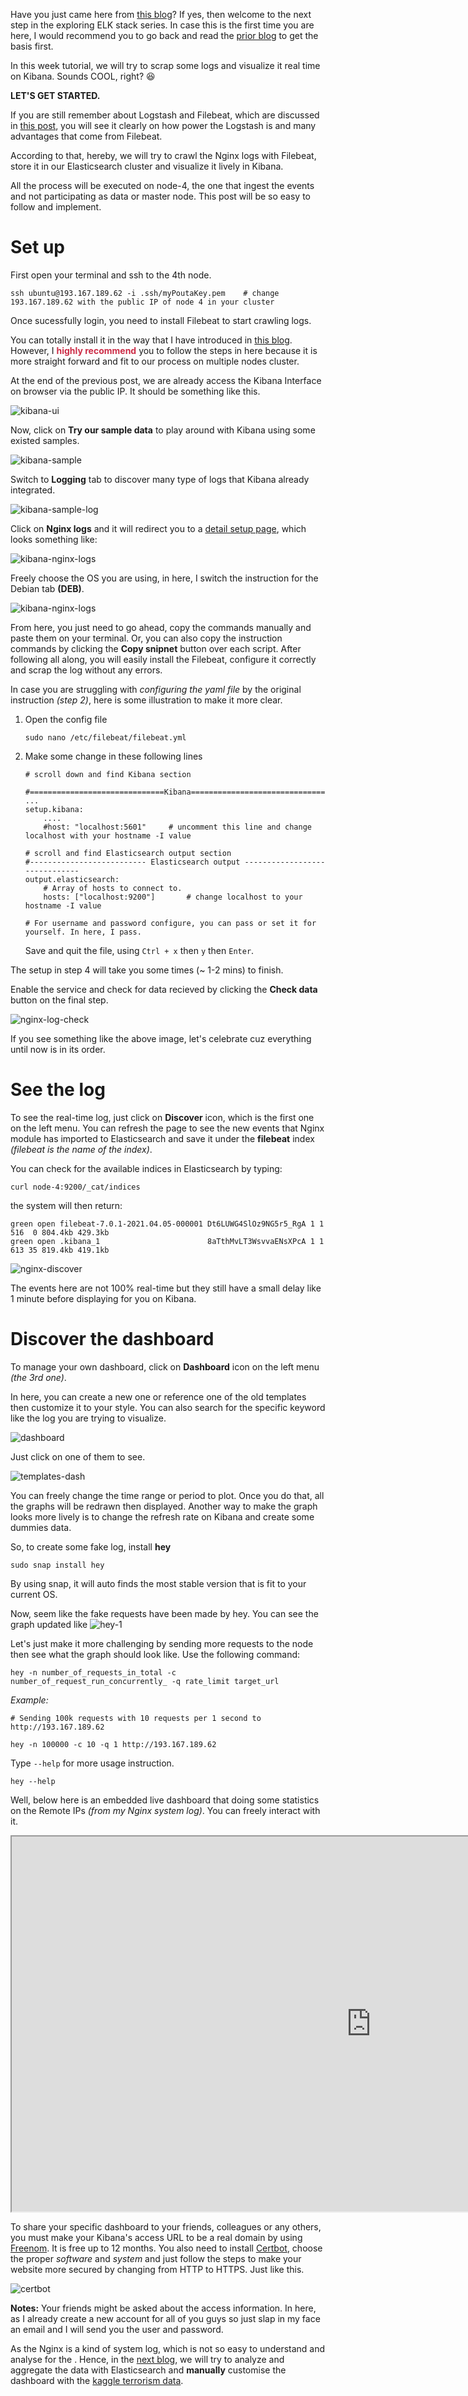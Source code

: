 Have you just came here from [this blog](https://tuminguyen.github.io/hmnguyen.github.io/blog_detail.html?id=5)? If yes, then welcome to the next step in the exploring ELK stack series. In case this is the first time you are here, I would recommend you to go back and read the [prior blog](https://tuminguyen.github.io/hmnguyen.github.io/blog_detail.html?id=5) to get the basis first.

In this week tutorial, we will try to scrap some logs and visualize it real time on Kibana. Sounds COOL, right? :satisfied:

**LET'S GET STARTED.**

If you are still remember about Logstash and Filebeat, which are discussed in [this post](https://tuminguyen.github.io/hmnguyen.github.io/blog_detail.html?id=2), you will see it clearly on how power the Logstash is and many advantages that come from Filebeat. 

According to that, hereby, we will try to crawl the Nginx logs with Filebeat, store it in our Elasticsearch cluster and visualize it lively in Kibana.

All the process will be executed on node-4, the one that ingest the events and not participating as data or master node. This post will be so easy to follow and implement. 

# Set up

First open your terminal and ssh to the 4th node.
```
ssh ubuntu@193.167.189.62 -i .ssh/myPoutaKey.pem    # change 193.167.189.62 with the public IP of node 4 in your cluster
```

Once sucessfully login, you need to install Filebeat to start crawling logs.

You can totally install it in the way that I have introduced in [this blog](https://tuminguyen.github.io/hmnguyen.github.io/blog_detail.html?id=2). However, I <span style="color: rgb(204, 45, 71); font-weight:bold">highly recommend</span> you to follow the steps in here because it is more straight forward and fit to our process on multiple nodes cluster.

At the end of the previous post, we are already access the Kibana Interface on browser via the public IP. It should be something like this.

![kibana-ui](../image/kibana-work.png)

Now, click on **Try our sample data** to play around with Kibana using some existed samples. 

![kibana-sample](../image/kibana-sample-dat.png)

Switch to **Logging** tab to discover many type of logs that Kibana already integrated.

![kibana-sample-log](../image/kibana-sample-log.png)

Click on **Nginx logs** and it will redirect you to a [detail setup page](http://193.167.189.62/app/kibana#/home/tutorial/nginxLogs?_g=()), which looks something like:

![kibana-nginx-logs](../image/kibana-nginx-setup.png)

Freely choose the OS you are using, in here, I switch the instruction for the Debian tab **(DEB)**.

![kibana-nginx-logs](../image/kibana-nginx-setup-deb.png)

From here, you just need to go ahead, copy the commands manually and paste them on your terminal. Or, you can also copy the instruction commands by clicking the **Copy snipnet** button over each script. After following all along, you will easily install the Filebeat, configure it correctly and scrap the log without any errors.

In case you are struggling with *configuring the yaml file* by the original instruction _(step 2)_, here is some illustration to make it more clear.

1. Open the config file
    ```
    sudo nano /etc/filebeat/filebeat.yml
    ```
2. Make some change in these following lines
    ```
    # scroll down and find Kibana section

    #==============================Kibana=====================================
    ...
    setup.kibana:
        ....
        #host: "localhost:5601"     # uncomment this line and change localhost with your hostname -I value

    # scroll and find Elasticsearch output section
    #-------------------------- Elasticsearch output ------------------------------
    output.elasticsearch:
        # Array of hosts to connect to.
        hosts: ["localhost:9200"]       # change localhost to your hostname -I value

    # For username and password configure, you can pass or set it for yourself. In here, I pass.
    ```

    Save and quit the file, using ```Ctrl + x``` then ```y``` then ```Enter```.
    
The setup in step 4 will take you some times (~ 1-2 mins) to finish. 

Enable the service and check for data recieved by clicking the **Check data** button on the final step.

![nginx-log-check](../image/kibana-nginx-log-check.png)

If you see something like the above image, let's celebrate cuz everything until now is in its order.

# See the log

To see the real-time log, just click on **Discover** icon, which is the first one on the left menu. You can refresh the page to see the new events that Nginx module has imported to Elasticsearch and save it under the **filebeat** index _(filebeat is the name of the index)_.

You can check for the available indices in Elasticsearch by typing:
```
curl node-4:9200/_cat/indices
```
the system will then return:

```
green open filebeat-7.0.1-2021.04.05-000001 Dt6LUWG4SlOz9NG5r5_RgA 1 1 516  0 804.4kb 429.3kb
green open .kibana_1                        8aTthMvLT3WsvvaENsXPcA 1 1 613 35 819.4kb 419.1kb

```

![nginx-discover](../image/kibana-nginx-log-discover.png)

The events here are not 100% real-time but they still have a small delay like 1 minute before displaying for you on Kibana.


# Discover the dashboard

To manage your own dashboard, click on **Dashboard** icon on the left menu _(the 3rd one)_. 

In here, you can create a new one or reference one of the old templates then customize it to your style. You can also search for the specific keyword like the log you are trying to visualize.

![dashboard](../image/search-nginx-dashboard.png)

Just click on one of them to see.

![templates-dash](../image/template-dashboard.png)

You can freely change the time range or period to plot. Once you do that, all the graphs will be redrawn then displayed. Another way to make the graph looks more lively is to change the refresh rate on Kibana and create some dummies data.

So, to create some fake log, install **hey**

```
sudo snap install hey
```

By using snap, it will auto finds the most stable version that is fit to your current OS.

Now, seem like the fake requests have been made by hey. You can see the graph updated like
![hey-1](../image/nginx-fake.gif)


Let's just make it more challenging by sending more requests to the node then see what the graph should look like. Use the following command:

```
hey -n number_of_requests_in_total -c number_of_request_run_concurrently_ -q rate_limit target_url 
```
_Example:_

```
# Sending 100k requests with 10 requests per 1 second to http://193.167.189.62

hey -n 100000 -c 10 -q 1 http://193.167.189.62
```

Type ```--help``` for more usage instruction.

```
hey --help
```


Well, below here is an embedded live dashboard that doing some statistics on the Remote IPs _(from my Nginx system log)_. You can freely interact with it.

<iframe src="https://livelyfreakonearth.ml/app/dashboards#/view/2ce2afd0-9ad4-11eb-b21d-6964cbcc6559?embed=true&_g=(filters:!(),refreshInterval:(pause:!t,value:0),time:(from:now-5m,to:now))&_a=(description:'',filters:!(),fullScreenMode:!f,options:(hidePanelTitles:!f,useMargins:!t),panels:!((embeddableConfig:(attributes:(description:'',layerListJSON:'%5B%7B%22sourceDescriptor%22:%7B%22type%22:%22EMS_TMS%22,%22isAutoSelect%22:true%7D,%22id%22:%22b7019df1-c352-4137-9dbf-41016a406e10%22,%22label%22:null,%22minZoom%22:0,%22maxZoom%22:24,%22alpha%22:1,%22visible%22:true,%22style%22:%7B%22type%22:%22TILE%22%7D,%22type%22:%22VECTOR_TILE%22%7D,%7B%22id%22:%2215a45444-777c-462c-b5b7-2329e0b95f8b%22,%22sourceDescriptor%22:%7B%22geoField%22:%22source.geo.location%22,%22id%22:%22aa09bea4-a8da-4cf5-b32f-78bcfa112a79%22,%22indexPatternId%22:%222e60c120-9ad0-11eb-b21d-6964cbcc6559%22,%22label%22:%22filebeat-*%22,%22scalingType%22:%22CLUSTERS%22,%22tooltipProperties%22:%5B%5D,%22type%22:%22ES_SEARCH%22%7D,%22type%22:%22BLENDED_VECTOR%22,%22visible%22:true,%22style%22:%7B%7D%7D%5D',mapStateJSON:'%7B%22zoom%22:2.73,%22center%22:%7B%22lon%22:18.3283,%22lat%22:42.57378%7D,%22timeFilters%22:%7B%22from%22:%22now-5m%22,%22to%22:%22now%22%7D,%22refreshConfig%22:%7B%22isPaused%22:false,%22interval%22:0%7D,%22query%22:%7B%22language%22:%22kuery%22,%22query%22:%22%22%7D,%22filters%22:%5B%5D,%22settings%22:%7B%22autoFitToDataBounds%22:false,%22backgroundColor%22:%22%23ffffff%22,%22disableInteractive%22:false,%22disableTooltipControl%22:false,%22hideToolbarOverlay%22:false,%22hideLayerControl%22:false,%22hideViewControl%22:false,%22initialLocation%22:%22LAST_SAVED_LOCATION%22,%22fixedLocation%22:%7B%22lat%22:0,%22lon%22:0,%22zoom%22:2%7D,%22browserLocation%22:%7B%22zoom%22:2%7D,%22maxZoom%22:24,%22minZoom%22:0,%22showScaleControl%22:false,%22showSpatialFilters%22:true,%22spatialFiltersAlpa%22:0.3,%22spatialFiltersFillColor%22:%22%23DA8B45%22,%22spatialFiltersLineColor%22:%22%23DA8B45%22%7D%7D',references:!(),title:nginx_remote_ip_map,uiStateJSON:'%7B%22isLayerTOCOpen%22:true,%22openTOCDetails%22:%5B%5D%7D'),hiddenLayers:!(),isLayerTOCOpen:!f,mapBuffer:(maxLat:96.42776,maxLon:238.659065,minLat:3.2296799999999983,minLon:-194.583915),mapCenter:(lat:56.30128,lon:22.03757,zoom:1.73),openTOCDetails:!()),gridData:(h:22,i:f78a9d8b-b6e6-4121-9074-5c9ec6735066,w:48,x:0,y:0),panelIndex:f78a9d8b-b6e6-4121-9074-5c9ec6735066,type:map,version:'7.12.0'),(embeddableConfig:(attributes:(description:'',references:!((id:'2e60c120-9ad0-11eb-b21d-6964cbcc6559',name:indexpattern-datasource-current-indexpattern,type:index-pattern),(id:'2e60c120-9ad0-11eb-b21d-6964cbcc6559',name:indexpattern-datasource-layer-cd25e67c-b885-47d6-9a98-58546fab32d9,type:index-pattern)),state:(datasourceStates:(indexpattern:(layers:(cd25e67c-b885-47d6-9a98-58546fab32d9:(columnOrder:!('7b5404f1-8d72-450b-8544-25134763c932','3e9c0d14-39f5-4a30-aa4f-b4f532739720'),columns:('3e9c0d14-39f5-4a30-aa4f-b4f532739720':(dataType:number,isBucketed:!f,label:'Count%20of%20records',operationType:count,scale:ratio,sourceField:Records),'7b5404f1-8d72-450b-8544-25134763c932':(dataType:date,isBucketed:!t,label:'@timestamp',operationType:date_histogram,params:(interval:auto),scale:interval,sourceField:'@timestamp')),incompleteColumns:())))),filters:!(),query:(language:kuery,query:''),visualization:(axisTitlesVisibilitySettings:(x:!t,yLeft:!t,yRight:!t),fittingFunction:None,gridlinesVisibilitySettings:(x:!t,yLeft:!t,yRight:!t),layers:!((accessors:!('3e9c0d14-39f5-4a30-aa4f-b4f532739720'),layerId:cd25e67c-b885-47d6-9a98-58546fab32d9,seriesType:bar,xAccessor:'7b5404f1-8d72-450b-8544-25134763c932')),legend:(isVisible:!t,position:right),preferredSeriesType:bar,tickLabelsVisibilitySettings:(x:!t,yLeft:!t,yRight:!t),valueLabels:hide)),title:nginx_event_count_in_sec,type:lens,visualizationType:lnsXY),enhancements:()),gridData:(h:11,i:ff7120c2-661a-42cd-ab61-ce5f70cfd960,w:24,x:0,y:22),panelIndex:ff7120c2-661a-42cd-ab61-ce5f70cfd960,type:lens,version:'7.12.0'),(embeddableConfig:(enhancements:(),savedVis:(data:(aggs:!((enabled:!t,id:'1',params:(),schema:metric,type:count),(enabled:!t,id:'2',params:(field:source.ip,missingBucket:!f,missingBucketLabel:Missing,order:desc,orderBy:_key,otherBucket:!f,otherBucketLabel:Other,size:5),schema:bucket,type:terms)),searchSource:(filter:!(),index:'2e60c120-9ad0-11eb-b21d-6964cbcc6559',query:(language:kuery,query:''))),description:'',params:(perPage:10,percentageCol:'',showMetricsAtAllLevels:!f,showPartialRows:!f,showToolbar:!f,showTotal:!f,totalFunc:sum),title:nginx_top_remote_IP,type:table,uiState:()),vis:(params:(sort:(columnIndex:0,direction:asc)))),gridData:(h:11,i:cdfaf144-a37c-49d4-8a7d-17f6971cd7c5,w:23,x:24,y:22),panelIndex:cdfaf144-a37c-49d4-8a7d-17f6971cd7c5,type:visualization,version:'7.12.0')),query:(language:kuery,query:''),tags:!(),timeRestore:!f,title:my_nginx_dashboard,viewMode:view)&show-query-input=true&show-time-filter=true" height="600" width="1150"></iframe>

To share your specific dashboard to your friends, colleagues or any others, you must make your Kibana's access URL to be a real domain by using [Freenom](https://www.freenom.com/en/index.html?lang=en). It is free up to 12 months. You also need to install [Certbot](https://certbot.eff.org/), choose the proper _software_ and _system_ and just follow the steps to make your website more secured by changing from HTTP to HTTPS. Just like this.

![certbot](../image/site-lfoe.png)

**Notes:** Your friends might be asked about the access information. In here, as I already create a new account for all of you guys so just slap in my face an email and I will send you the user and password.

As the Nginx is a kind of system log, which is not so easy to understand and analyse for the . Hence, in the [next blog](https://tuminguyen.github.io/hmnguyen.github.io/blog_detail.html?id=7), we will try to analyze and aggregate the data with Elasticsearch and **manually** customise the dashboard with the [kaggle terrorism data](https://www.kaggle.com/START-UMD/gtd).